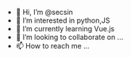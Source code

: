 - 👋 Hi, I’m @secsin
- 👀 I’m interested in python,JS
- 🌱 I’m currently learning Vue.js
- 💞️ I’m looking to collaborate on ...
- 📫 How to reach me ...

<!---
secsin/secsin is a ✨ special ✨ repository because its `README.md` (this file) appears on your GitHub profile.
You can click the Preview link to take a look at your changes.
--->
